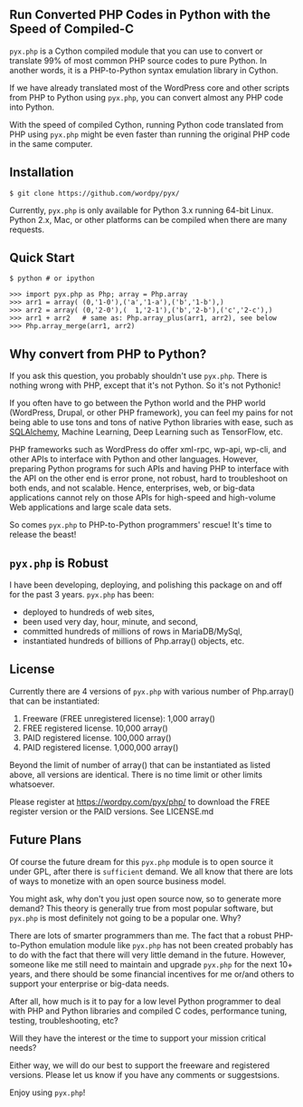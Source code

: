 Run Converted PHP Codes in Python with the Speed of Compiled-C
--------------------------------------------------------------

`pyx.php` is a Cython compiled module that you can use to convert or
translate 99% of most common PHP source codes to pure Python.
In another words, it is a PHP-to-Python syntax emulation library in Cython.

If we have already translated most of the WordPress core and other
scripts from PHP to Python using `pyx.php`, you can convert almost
any PHP code into Python.

With the speed of compiled Cython, running Python code translated from PHP
using `pyx.php` might be even faster than running the original PHP code in
the same computer.

Installation
------------
`$ git clone https://github.com/wordpy/pyx/`

Currently, `pyx.php` is only available for Python 3.x running 64-bit Linux.
Python 2.x, Mac, or other platforms can be compiled when there are many
requests.

Quick Start
-----------
`$ python # or ipython`

    >>> import pyx.php as Php; array = Php.array
    >>> arr1 = array( (0,'1-0'),('a','1-a'),('b','1-b'),)
    >>> arr2 = array( (0,'2-0'),(  1,'2-1'),('b','2-b'),('c','2-c'),)
    >>> arr1 + arr2   # same as: Php.array_plus(arr1, arr2), see below
    >>> Php.array_merge(arr1, arr2)

Why convert from PHP to Python?
-------------------------------
If you ask this question, you probably shouldn't use `pyx.php`.
There is nothing wrong with PHP, except that it's not Python.
So it's not Pythonic!

If you often have to go between the Python world and the PHP world
(WordPress, Drupal, or other PHP framework), you can feel my pains for
not being able to use tons and tons of native Python libraries with ease,
such as [SQLAlchemy](http://www.sqlalchemy.org/), Machine Learning,
Deep Learning such as TensorFlow, etc.

PHP frameworks such as WordPress do offer xml-rpc, wp-api, wp-cli,
and other APIs to interface with Python and other languages.
However, preparing Python programs for such APIs and having PHP to
interface with the API on the other end is error prone, not robust,
hard to troubleshoot on both ends, and not scalable.
Hence, enterprises, web, or big-data applications cannot rely on those APIs
for high-speed and high-volume Web applications and large scale data sets.

So comes `pyx.php` to PHP-to-Python programmers' rescue!
It's time to release the beast!

`pyx.php` is Robust
-------------------
I have been developing, deploying, and polishing this package on and off
for the past 3 years. `pyx.php` has been:

* deployed to hundreds of web sites,
* been used very day, hour, minute, and second,
* committed hundreds of millions of rows in MariaDB/MySql,
* instantiated hundreds of billions of Php.array() objects, etc.

License
-------
Currently there are 4 versions of `pyx.php` with various number of
Php.array() that can be instantiated:

1. Freeware (FREE unregistered license): 1,000 array()
2. FREE registered license.    10,000 array()
3. PAID registered license.   100,000 array()
4. PAID registered license. 1,000,000 array()

Beyond the limit of number of array() that can be instantiated as listed
above, all versions are identical.
There is no time limit or other limits whatsoever.

Please register at <https://wordpy.com/pyx/php/> to download the FREE
register version or the PAID versions.
See LICENSE.md

Future Plans
------------
Of course the future dream for this `pyx.php` module is to open source it
under GPL, after there is `sufficient` demand.  We all know that there
are lots of ways to monetize with an open source business model.

You might ask, why don't you just open source now, so to generate more demand?
This theory is generally true from most popular software, but `pyx.php` is
most definitely not going to be a popular one. Why?

There are lots of smarter programmers than me.  The fact that a robust
PHP-to-Python emulation module like `pyx.php` has not been created
probably has to do with the fact that there will very little demand in the
future. However, someone like me still need to maintain and upgrade `pyx.php`
for the next 10+ years, and there should be some financial incentives
for me or/and others to support your enterprise or big-data needs.

After all, how much is it to pay for a low level Python programmer to deal
with PHP and Python libraries and compiled C codes, performance tuning,
testing, troubleshooting, etc?

Will they have the interest or the time to support your mission critical needs?

Either way, we will do our best to support the freeware and registered
versions. Please let us know if you have any comments or suggestsions.

Enjoy using `pyx.php`!
